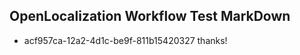 ## OpenLocalization Workflow Test MarkDown
* acf957ca-12a2-4d1c-be9f-811b15420327 thanks!

<!--HONumber=Aug16_HO3-->


